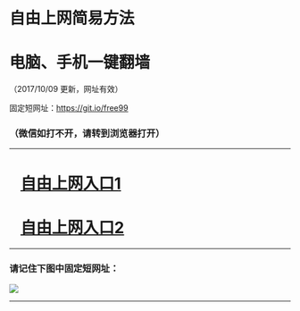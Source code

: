 ﻿# 自由上网简易方法

# 电脑、手机一键翻墙

（2017/10/09 更新，网址有效）

固定短网址：https://git.io/free99

### （微信如打不开，请转到浏览器打开）


***





# &nbsp;&nbsp; <a href="http://ft1301530100.fwq-tz-1001.info/fwqtz01.html?t=100900130829 " target="_blank">自由上网入口1</a>
# &nbsp;&nbsp; <a href="http://ft224194955.fwq-tz-1002.info/fwqtz02.html?t=100900125969 " target="_blank">自由上网入口2</a>
***

### 请记住下图中固定短网址：

<img src="https://s3-us-west-2.amazonaws.com/fwq-1001/yjfq-20170905okok.png" /> 


***


